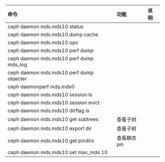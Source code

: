 |命令|功能|说明|
|:-|:-|:-|
|ceph daemon mds.mds10 status|||
|ceph daemon mds.mds10 dump cache|||
|ceph daemon mds.mds10 ops|||
|ceph daemon mds.mds10 perf dump|||
|ceph daemon mds.mds10 perf dump mds_log|||
|ceph daemon mds.mds10 perf dump objecter|||
|ceph daemonperf mds.mds0 <interval>|||
|ceph daemon mds.mds10 session ls|||
|ceph daemon mds.mds10 session evict <client-id>|||
|ceph daemon mds.mds10 dirflag ls <dir>|||
|ceph daemon mds.mds10 get subtrees|查看子树||
|ceph daemon mds.mds10 export dir <dir> <rank> |查看子树||
|ceph daemon mds.mds10 get pindirs|查看静态pin||
|ceph daemon mds.mds10 set max_mds 10 |||
